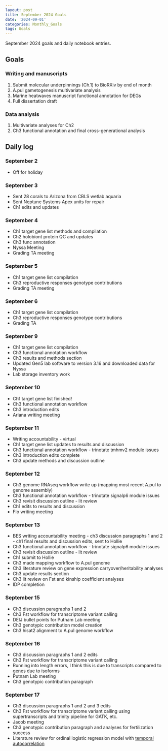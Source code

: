 ```yaml
---
layout: post
title: September 2024 Goals
date: '2024-09-01'
categories: Monthly_Goals
tags: Goals
---
```


September 2024 goals and daily notebook entries. 

## Goals  

### Writing and manuscripts 
              
1. Submit molecular underpinnings (Ch.1) to BioRXiv by end of month
2. A.pul gametogenesis multivariate analysis
3. Marine heatwaves manuscript functional annotation for DEGs
4. Full dissertation draft

### Data analysis
1. Multivariate analyses for Ch2
3. Ch3 functional annotation and final cross-generational analysis

## Daily log 

### September 2
- Off for holiday

### September 3
- Sent 28 corals to Arizona from CBLS wetlab aquaria
- Sent Neptune Systems Apex units for repair
- Ch1 edits and updates

### September 4
- Ch1 target gene list methods and compilation
- Ch2 holobiont protein QC and updates
- Ch3 func annotation
- Nyssa Meeting
- Grading TA meeting

### September 5
- Ch1 target gene list compilation
- Ch3 reproductive responses genotype contributions
- Grading TA meeting

### September 6
- Ch1 target gene list compilation
- Ch3 reproductive responses genotype contributions
- Grading TA 

### September 9
- Ch1 target gene list compilation
- Ch3 functional annotation workflow
- Ch3 results and methods section
- Updated Gen5 lab software to version 3.16 and downloaded data for Nyssa
- Lab storage inventory work

### September 10
- Ch1 target gene list finished!
- Ch3 functional annotation workflow
- Ch3 introduction edits
- Ariana writing meeting

### September 11
- Writing accountability - virtual
- Ch1 target gene list updates to results and discussion
- Ch3 functional annotation workflow - trinotate tmhmv2 module issues
- Ch3 introduction edits complete 
- Ch3 update methods and discussion outline

### September 12 
- Ch3 genome RNAseq workflow write up (mapping most recent A.pul to genome assembly)
- Ch3 functional annotation workflow - trinotate signalp6 module issues
- Ch3 revisit discussion outline - lit review
- Ch1 edits to results and discussion
- Flo writing meeting

### September 13
- BES writing accountability meeting - ch3 discussion paragraphs 1 and 2 - ch1 final results and discussion edits, sent to Hollie
- Ch3 functional annotation workflow - trinotate signalp6 module issues
- Ch3 revisit discussion outline - lit review
- Ch1 submit to Hollie
- Ch3 made mapping workflow to A.pul genome
- Ch3 literature review on gene expression carryover/heritability analyses
- Ch3 update results section
- Ch3 lit review on Fst and kinship coefficient analyses
- IDP completion

### September 15
- Ch3 discussion paragraphs 1 and 2
- Ch3 Fst workflow for transcriptome variant calling
- DEIJ bullet points for Putnam Lab meeting
- Ch3 genotypic contribution model creation
- Ch3 hisat2 alignment to A.pul genome workflow

### September 16
- Ch3 discussion paragraphs 1 and 2 edits
- Ch3 Fst workflow for transcriptome variant calling 
- Running into length errors, I think this is due to transcripts compared to genes due to isoforms
- Putnam Lab meeting
- Ch3 genotypic contribution paragraph

### September 17
- Ch3 discussion paragraphs 1 and 2 and 3 edits
- Ch3 Fst workflow for transcriptome variant calling using supertranscripts and trinity pipeline for GATK, etc.
- Jacob meeting 
- Ch3 genotypic contribution paragraph and analyses for fertilization success
- Literature review for ordinal logistic regression model with [temporal autocorrelation](https://www.nature.com/articles/s41467-018-04074-2)








